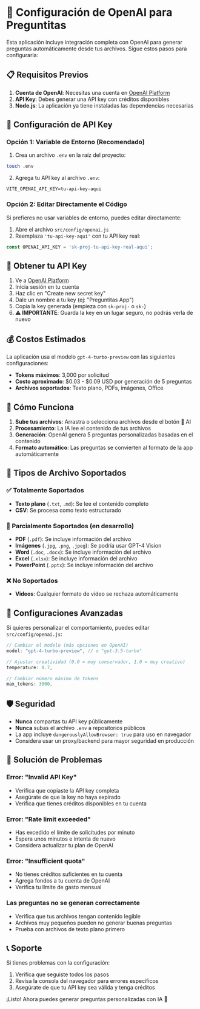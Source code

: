 # 🧠 Configuración de OpenAI para Preguntitas

Esta aplicación incluye integración completa con OpenAI para generar preguntas automáticamente desde tus archivos. Sigue estos pasos para configurarla:

## 📋 Requisitos Previos

1. **Cuenta de OpenAI**: Necesitas una cuenta en [OpenAI Platform](https://platform.openai.com)
2. **API Key**: Debes generar una API key con créditos disponibles
3. **Node.js**: La aplicación ya tiene instaladas las dependencias necesarias

## 🔑 Configuración de API Key

### Opción 1: Variable de Entorno (Recomendado)

1. Crea un archivo `.env` en la raíz del proyecto:
```bash
touch .env
```

2. Agrega tu API key al archivo `.env`:
```env
VITE_OPENAI_API_KEY=tu-api-key-aqui
```

### Opción 2: Editar Directamente el Código

Si prefieres no usar variables de entorno, puedes editar directamente:

1. Abre el archivo `src/config/openai.js`
2. Reemplaza `'tu-api-key-aqui'` con tu API key real:
```javascript
const OPENAI_API_KEY = 'sk-proj-tu-api-key-real-aqui';
```

## 🚀 Obtener tu API Key

1. Ve a [OpenAI Platform](https://platform.openai.com/api-keys)
2. Inicia sesión en tu cuenta
3. Haz clic en "Create new secret key"
4. Dale un nombre a tu key (ej: "Preguntitas App")
5. Copia la key generada (empieza con `sk-proj-` o `sk-`)
6. **⚠️ IMPORTANTE**: Guarda la key en un lugar seguro, no podrás verla de nuevo

## 💰 Costos Estimados

La aplicación usa el modelo `gpt-4-turbo-preview` con las siguientes configuraciones:
- **Tokens máximos**: 3,000 por solicitud
- **Costo aproximado**: $0.03 - $0.09 USD por generación de 5 preguntas
- **Archivos soportados**: Texto plano, PDFs, imágenes, Office

## 🎯 Cómo Funciona

1. **Sube tus archivos**: Arrastra o selecciona archivos desde el botón 🧠 AI
2. **Procesamiento**: La IA lee el contenido de tus archivos
3. **Generación**: OpenAI genera 5 preguntas personalizadas basadas en el contenido
4. **Formato automático**: Las preguntas se convierten al formato de la app automáticamente

## 📁 Tipos de Archivo Soportados

### ✅ Totalmente Soportados
- **Texto plano** (`.txt`, `.md`): Se lee el contenido completo
- **CSV**: Se procesa como texto estructurado

### 🔄 Parcialmente Soportados (en desarrollo)
- **PDF** (`.pdf`): Se incluye información del archivo
- **Imágenes** (`.jpg`, `.png`, `.jpeg`): Se podría usar GPT-4 Vision
- **Word** (`.doc`, `.docx`): Se incluye información del archivo
- **Excel** (`.xlsx`): Se incluye información del archivo
- **PowerPoint** (`.pptx`): Se incluye información del archivo

### ❌ No Soportados
- **Videos**: Cualquier formato de video se rechaza automáticamente

## 🔧 Configuraciones Avanzadas

Si quieres personalizar el comportamiento, puedes editar `src/config/openai.js`:

```javascript
// Cambiar el modelo (más opciones en OpenAI)
model: "gpt-4-turbo-preview", // o "gpt-3.5-turbo"

// Ajustar creatividad (0.0 = muy conservador, 1.0 = muy creativo)
temperature: 0.7,

// Cambiar número máximo de tokens
max_tokens: 3000,
```

## 🛡️ Seguridad

- **Nunca** compartas tu API key públicamente
- **Nunca** subas el archivo `.env` a repositorios públicos
- La app incluye `dangerouslyAllowBrowser: true` para uso en navegador
- Considera usar un proxy/backend para mayor seguridad en producción

## 🚨 Solución de Problemas

### Error: "Invalid API Key"
- Verifica que copiaste la API key completa
- Asegúrate de que la key no haya expirado
- Verifica que tienes créditos disponibles en tu cuenta

### Error: "Rate limit exceeded"
- Has excedido el límite de solicitudes por minuto
- Espera unos minutos e intenta de nuevo
- Considera actualizar tu plan de OpenAI

### Error: "Insufficient quota"
- No tienes créditos suficientes en tu cuenta
- Agrega fondos a tu cuenta de OpenAI
- Verifica tu límite de gasto mensual

### Las preguntas no se generan correctamente
- Verifica que tus archivos tengan contenido legible
- Archivos muy pequeños pueden no generar buenas preguntas
- Prueba con archivos de texto plano primero

## 📞 Soporte

Si tienes problemas con la configuración:
1. Verifica que seguiste todos los pasos
2. Revisa la consola del navegador para errores específicos
3. Asegúrate de que tu API key sea válida y tenga créditos

¡Listo! Ahora puedes generar preguntas personalizadas con IA 🎉 